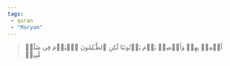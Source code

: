```yaml
---
tags: 
 - quran 
 - "Maryam"
---
```


> أَسۡمِعۡ بِهِمۡ وَأَبۡصِرۡ يَوۡمَ يَأۡتُونَنَا لَٰكِنِ ٱلظَّـٰلِمُونَ ٱلۡيَوۡمَ فِي ضَلَٰلٖ مُّبِينٖ
